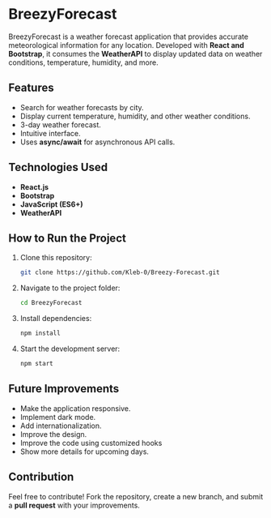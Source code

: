 # BreezyForecast

BreezyForecast is a weather forecast application that provides accurate meteorological information for any location. Developed with **React and Bootstrap**, it consumes the **WeatherAPI** to display updated data on weather conditions, temperature, humidity, and more.

## Features
- Search for weather forecasts by city.
- Display current temperature, humidity, and other weather conditions.
- 3-day weather forecast.
- Intuitive interface.
- Uses **async/await** for asynchronous API calls.

## Technologies Used
- **React.js**
- **Bootstrap**
- **JavaScript (ES6+)**
- **WeatherAPI**

## How to Run the Project
1. Clone this repository:
   ```bash
   git clone https://github.com/Kleb-0/Breezy-Forecast.git
   ```
2. Navigate to the project folder:
   ```bash
   cd BreezyForecast
   ```
3. Install dependencies:
   ```bash
   npm install
   ```
4. Start the development server:
   ```bash
   npm start
   ```

## Future Improvements
- Make the application responsive.
- Implement dark mode.
- Add internationalization.
- Improve the design.
- Improve the code using customized hooks
- Show more details for upcoming days.

## Contribution
Feel free to contribute! Fork the repository, create a new branch, and submit a **pull request** with your improvements.